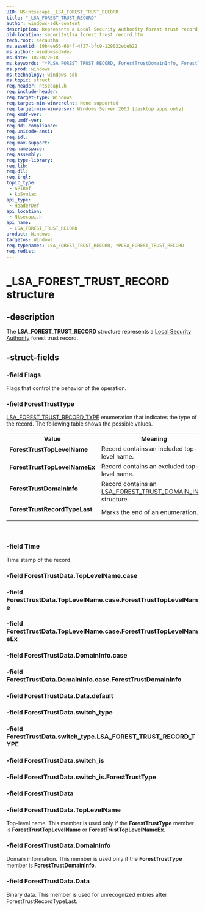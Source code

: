 ```yaml
---
UID: NS:ntsecapi._LSA_FOREST_TRUST_RECORD
title: "_LSA_FOREST_TRUST_RECORD"
author: windows-sdk-content
description: Represents a Local Security Authority forest trust record.
old-location: security\lsa_forest_trust_record.htm
tech.root: secauthn
ms.assetid: 19b4ee56-664f-4f37-bfc9-129032ebeb22
ms.author: windowssdkdev
ms.date: 10/30/2018
ms.keywords: "*PLSA_FOREST_TRUST_RECORD, ForestTrustDomainInfo, ForestTrustRecordTypeLast, ForestTrustTopLevelName, ForestTrustTopLevelNameEx, LSA_FOREST_TRUST_RECORD, LSA_FOREST_TRUST_RECORD structure [Security], PLSA_FOREST_TRUST_RECORD, PLSA_FOREST_TRUST_RECORD structure pointer [Security], _LSA_FOREST_TRUST_RECORD, ntsecapi/LSA_FOREST_TRUST_RECORD, ntsecapi/PLSA_FOREST_TRUST_RECORD, security.lsa_forest_trust_record"
ms.prod: windows
ms.technology: windows-sdk
ms.topic: struct
req.header: ntsecapi.h
req.include-header: 
req.target-type: Windows
req.target-min-winverclnt: None supported
req.target-min-winversvr: Windows Server 2003 [desktop apps only]
req.kmdf-ver: 
req.umdf-ver: 
req.ddi-compliance: 
req.unicode-ansi: 
req.idl: 
req.max-support: 
req.namespace: 
req.assembly: 
req.type-library: 
req.lib: 
req.dll: 
req.irql: 
topic_type:
 - APIRef
 - kbSyntax
api_type:
 - HeaderDef
api_location:
 - Ntsecapi.h
api_name:
 - LSA_FOREST_TRUST_RECORD
product: Windows
targetos: Windows
req.typenames: LSA_FOREST_TRUST_RECORD, *PLSA_FOREST_TRUST_RECORD
req.redist: 
---
```


# _LSA_FOREST_TRUST_RECORD structure


## -description


The <b>LSA_FOREST_TRUST_RECORD</b> structure represents a <a href="https://msdn.microsoft.com/65dd9a04-fc7c-4179-95ff-dac7dad4668f">Local Security Authority</a> forest trust record.


## -struct-fields




### -field Flags

Flags that control the behavior of the operation.


### -field ForestTrustType


<a href="https://msdn.microsoft.com/8a4a7080-fab0-4ab2-a0b4-e929cce21f0c">LSA_FOREST_TRUST_RECORD_TYPE</a> enumeration that indicates the type of the record. The following table shows the possible values.

<table>
<tr>
<th>Value</th>
<th>Meaning</th>
</tr>
<tr>
<td width="40%"><a id="ForestTrustTopLevelName"></a><a id="foresttrusttoplevelname"></a><a id="FORESTTRUSTTOPLEVELNAME"></a><dl>
<dt><b>ForestTrustTopLevelName</b></dt>
</dl>
</td>
<td width="60%">
Record contains an included top-level name.

</td>
</tr>
<tr>
<td width="40%"><a id="ForestTrustTopLevelNameEx"></a><a id="foresttrusttoplevelnameex"></a><a id="FORESTTRUSTTOPLEVELNAMEEX"></a><dl>
<dt><b>ForestTrustTopLevelNameEx</b></dt>
</dl>
</td>
<td width="60%">
Record contains an excluded top-level name.

</td>
</tr>
<tr>
<td width="40%"><a id="ForestTrustDomainInfo"></a><a id="foresttrustdomaininfo"></a><a id="FORESTTRUSTDOMAININFO"></a><dl>
<dt><b>ForestTrustDomainInfo</b></dt>
</dl>
</td>
<td width="60%">
Record contains an <a href="https://msdn.microsoft.com/c0e06735-ca10-4bee-a45b-6db5b6666e31">LSA_FOREST_TRUST_DOMAIN_INFO</a> structure.

</td>
</tr>
<tr>
<td width="40%"><a id="ForestTrustRecordTypeLast"></a><a id="foresttrustrecordtypelast"></a><a id="FORESTTRUSTRECORDTYPELAST"></a><dl>
<dt><b>ForestTrustRecordTypeLast</b></dt>
</dl>
</td>
<td width="60%">
Marks the end of an enumeration.

</td>
</tr>
</table>
 


### -field Time

Time stamp of the record.


### -field ForestTrustData.TopLevelName.case

 


### -field ForestTrustData.TopLevelName.case.ForestTrustTopLevelName

 


### -field ForestTrustData.TopLevelName.case.ForestTrustTopLevelNameEx

 


### -field ForestTrustData.DomainInfo.case

 


### -field ForestTrustData.DomainInfo.case.ForestTrustDomainInfo

 


### -field ForestTrustData.Data.default

 


### -field ForestTrustData.switch_type

 


### -field ForestTrustData.switch_type.LSA_FOREST_TRUST_RECORD_TYPE

 


### -field ForestTrustData.switch_is

 


### -field ForestTrustData.switch_is.ForestTrustType

 


### -field ForestTrustData


### -field ForestTrustData.TopLevelName

Top-level name. This member is used only if the <b>ForestTrustType</b> member is <b>ForestTrustTopLevelName</b> or <b>ForestTrustTopLevelNameEx</b>.


### -field ForestTrustData.DomainInfo

Domain information. This member is used only if the <b>ForestTrustType</b> member is <b>ForestTrustDomainInfo</b>.


### -field ForestTrustData.Data

Binary data. This member is used for unrecognized entries after ForestTrustRecordTypeLast.

